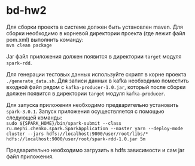 # bd-hw2

Для сборки проекта в системе должен быть установлен maven. Для сборки необходимо в корневой директории проекта (где лежит файл pom.xml) выполнить команду:  
`mvn clean package`
	
Jar файл приложения должен появится в директории `target` модуля `spark-rdd`.    

Для генерации тестовых данных используйте скрипт в корне проекта `./generate_data.sh`. Для записи данных в kafka необходимо поместить входной файл рядом с `kafka-producer-1.0.jar`, который после сборки должен появится в директории `target` модуля `kafka-producer`.  

Для запуска приложения необходимо предварительно установить `spark-3.0.1`. Запуск приложения осуществляется с помощью следующей команды:  
`sudo ${SPARK_HOME}/bin/spark-submit --class ru.mephi.chenko.spark.SparkApplication --master yarn --deploy-mode cluster --jars hdfs://localhost:9000/user/root/libs/* hdfs://localhost:9000/user/root/spark-rdd-1.0.jar 5m`  

Предварительно необходимо загрузить в hdfs зависимости и сам jar файл приложения.
